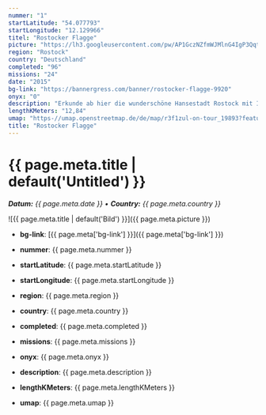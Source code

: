 ```yaml
---
nummer: "1"
startLatitude: "54.077793"
startLongitude: "12.129966"
titel: "Rostocker Flagge"
picture: "https://lh3.googleusercontent.com/pw/AP1GczNZfmWJMlnG4IgP3QqtGnTgM4sx0qr9gu6y91N6J9zXIHbc3TdoB2ZleBNZ6HAPN43hoZFSr1m308E1sJP_NLIInCJy7p9q-dTx0TNiId-X9OsJnubD1ZRioYCEF7Hu1m7U9PtdyKV3uZQKAa17q2qQYQ"
region: "Rostock"
country: "Deutschland"
completed: "96"
missions: "24"
date: "2015"
bg-link: "https://bannergress.com/banner/rostocker-flagge-9920"
onyx: "0"
description: "Erkunde ab hier die wunderschöne Hansestadt Rostock mit Ihren Sehenswürdigkeiten.\nBeginne mit dem Bahnhof als zentralen Anlaufpunkt.\nPS- Es sollte das Fahrrad genutzt werden."
lengthKMeters: "12,84"
umap: "https-//umap.openstreetmap.de/de/map/r3f1zul-on-tour_19893?feature=Rostocker-Flagge#18/54.077793/12.129966"
title: "Rostocker Flagge"
---
```

# {{ page.meta.title | default('Untitled') }}

_**Datum:** {{ page.meta.date }} • **Country:** {{ page.meta.country }}_

![{{ page.meta.title | default('Bild') }}]({{ page.meta.picture }})

- **bg-link**: [{{ page.meta['bg-link'] }}]({{ page.meta['bg-link'] }})

- **nummer**: {{ page.meta.nummer }}
- **startLatitude**: {{ page.meta.startLatitude }}
- **startLongitude**: {{ page.meta.startLongitude }}
- **region**: {{ page.meta.region }}
- **country**: {{ page.meta.country }}
- **completed**: {{ page.meta.completed }}
- **missions**: {{ page.meta.missions }}
- **onyx**: {{ page.meta.onyx }}
- **description**: {{ page.meta.description }}
- **lengthKMeters**: {{ page.meta.lengthKMeters }}
- **umap**: {{ page.meta.umap }}
